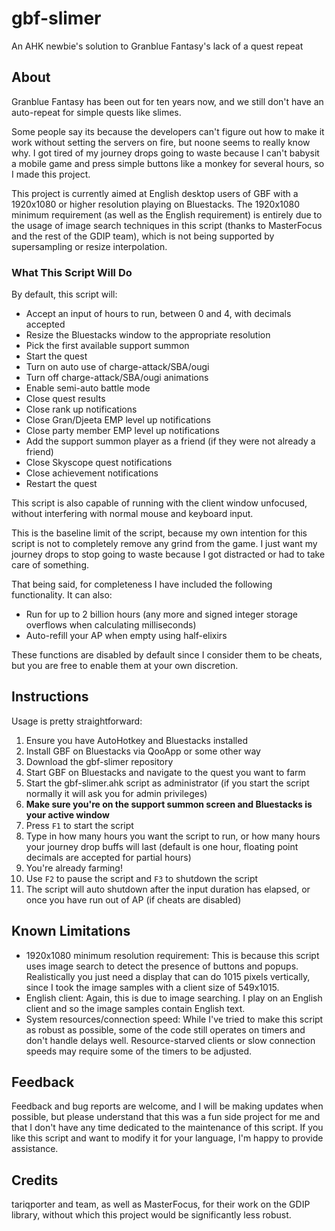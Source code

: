 # gbf-slimer
An AHK newbie's solution to Granblue Fantasy's lack of a quest repeat

## About
Granblue Fantasy has been out for ten years now, and we still don't have an auto-repeat for simple quests like slimes.

Some people say its because the developers can't figure out how to make it work without setting the servers on fire, but noone seems to really know why.
I got tired of my journey drops going to waste because I can't babysit a mobile game and press simple buttons like a monkey for several hours, so I made this project.

This project is currently aimed at English desktop users of GBF with a 1920x1080 or higher resolution playing on Bluestacks.
The 1920x1080 minimum requirement (as well as the English requirement) is entirely due to the usage of image search techniques in this script (thanks to MasterFocus and the rest of the GDIP team),
which is not being supported by supersampling or resize interpolation.

### What This Script Will Do
By default, this script will:
- Accept an input of hours to run, between 0 and 4, with decimals accepted
- Resize the Bluestacks window to the appropriate resolution
- Pick the first available support summon
- Start the quest
- Turn on auto use of charge-attack/SBA/ougi
- Turn off charge-attack/SBA/ougi animations
- Enable semi-auto battle mode
- Close quest results
- Close rank up notifications
- Close Gran/Djeeta EMP level up notifications
- Close party member EMP level up notifications
- Add the support summon player as a friend (if they were not already a friend)
- Close Skyscope quest notifications
- Close achievement notifications
- Restart the quest

This script is also capable of running with the client window unfocused, without interfering with normal mouse and keyboard input.

This is the baseline limit of the script, because my own intention for this script is not to completely remove any grind from the game.
I just want my journey drops to stop going to waste because I got distracted or had to take care of something.

That being said, for completeness I have included the following functionality.
It can also:
- Run for up to 2 billion hours (any more and signed integer storage overflows when calculating milliseconds)
- Auto-refill your AP when empty using half-elixirs

These functions are disabled by default since I consider them to be cheats, but you are free to enable them at your own discretion.

## Instructions
Usage is pretty straightforward:
1. Ensure you have AutoHotkey and Bluestacks installed
2. Install GBF on Bluestacks via QooApp or some other way
3. Download the gbf-slimer repository
4. Start GBF on Bluestacks and navigate to the quest you want to farm
5. Start the gbf-slimer.ahk script as administrator (if you start the script normally it will ask you for admin privileges)
6. **Make sure you're on the support summon screen and Bluestacks is your active window**
7. Press `F1` to start the script
8. Type in how many hours you want the script to run, or how many hours your journey drop buffs will last (default is one hour, floating point decimals are accepted for partial hours)
9. You're already farming!
10. Use `F2` to pause the script and `F3` to shutdown the script
11. The script will auto shutdown after the input duration has elapsed, or once you have run out of AP (if cheats are disabled)

## Known Limitations
- 1920x1080 minimum resolution requirement: This is because this script uses image search to detect the presence of buttons and popups. Realistically you just need a display that can do 1015 pixels vertically, since I took the image samples with a client size of 549x1015.
- English client: Again, this is due to image searching. I play on an English client and so the image samples contain English text.
- System resources/connection speed: While I've tried to make this script as robust as possible, some of the code still operates on timers and don't handle delays well. Resource-starved clients or slow connection speeds may require some of the timers to be adjusted.

## Feedback
Feedback and bug reports are welcome, and I will be making updates when possible, but please understand that this was a fun side project for me and that I don't have any time dedicated to the maintenance of this script.  If you like this script and want to modify it for your language, I'm happy to provide assistance.

## Credits
tariqporter and team, as well as MasterFocus, for their work on the GDIP library, without which this project would be significantly less robust.
